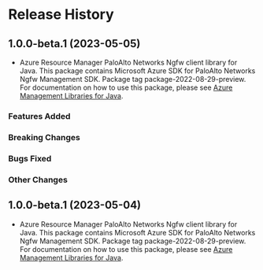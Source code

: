 # Release History

## 1.0.0-beta.1 (2023-05-05)

- Azure Resource Manager PaloAlto Networks Ngfw client library for Java. This package contains Microsoft Azure SDK for PaloAlto Networks Ngfw Management SDK.  Package tag package-2022-08-29-preview. For documentation on how to use this package, please see [Azure Management Libraries for Java](https://aka.ms/azsdk/java/mgmt).

### Features Added

### Breaking Changes

### Bugs Fixed

### Other Changes

## 1.0.0-beta.1 (2023-05-04)

- Azure Resource Manager PaloAlto Networks Ngfw client library for Java. This package contains Microsoft Azure SDK for PaloAlto Networks Ngfw Management SDK.  Package tag package-2022-08-29-preview. For documentation on how to use this package, please see [Azure Management Libraries for Java](https://aka.ms/azsdk/java/mgmt).
